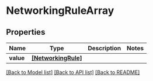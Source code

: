 # NetworkingRuleArray


## Properties
Name | Type | Description | Notes
------------ | ------------- | ------------- | -------------
**value** | [**[NetworkingRule]**](NetworkingRule.md) |  | 

[[Back to Model list]](../README.md#documentation-for-models) [[Back to API list]](../README.md#documentation-for-api-endpoints) [[Back to README]](../README.md)


